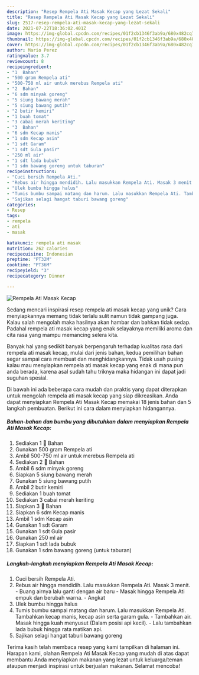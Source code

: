 ```yaml
---
description: "Resep Rempela Ati Masak Kecap yang Lezat Sekali"
title: "Resep Rempela Ati Masak Kecap yang Lezat Sekali"
slug: 2517-resep-rempela-ati-masak-kecap-yang-lezat-sekali
date: 2021-07-22T18:36:02.401Z
image: https://img-global.cpcdn.com/recipes/01f2cb1346f3ab9a/680x482cq70/rempela-ati-masak-kecap-foto-resep-utama.jpg
thumbnail: https://img-global.cpcdn.com/recipes/01f2cb1346f3ab9a/680x482cq70/rempela-ati-masak-kecap-foto-resep-utama.jpg
cover: https://img-global.cpcdn.com/recipes/01f2cb1346f3ab9a/680x482cq70/rempela-ati-masak-kecap-foto-resep-utama.jpg
author: Mario Perez
ratingvalue: 3.7
reviewcount: 8
recipeingredient:
- "1  Bahan"
- "500 gram Rempela ati"
- "500-750 ml air untuk merebus Rempela ati"
- "2  Bahan"
- "6 sdm minyak goreng"
- "5 siung bawang merah"
- "5 siung bawang putih"
- "2 butir kemiri"
- "1 buah tomat"
- "3 cabai merah keriting"
- "3  Bahan"
- "6 sdm Kecap manis"
- "1 sdm Kecap asin"
- "1 sdt Garam"
- "1 sdt Gula pasir"
- "250 ml air"
- "1 sdt lada bubuk"
- "1 sdm bawang goreng untuk taburan"
recipeinstructions:
- "Cuci bersih Rempela Ati."
- "Rebus air hingga mendidih. Lalu masukkan Rempela Ati. Masak 3 menit. Buang airnya lalu ganti dengan air baru Masak hingga Rempela Ati empuk dan berubah warna. Angkat"
- "Ulek bumbu hingga halus"
- "Tumis bumbu sampai matang dan harum. Lalu masukkan Rempela Ati. Tambahkan kecap manis, kecap asin serta garam gula. Tambahkan air. Masak hingga kuah menyusut (Dalam posisi api kecil).  Lalu tambahkan lada bubuk hingga rata matikan api."
- "Sajikan selagi hangat taburi bawang goreng"
categories:
- Resep
tags:
- rempela
- ati
- masak

katakunci: rempela ati masak 
nutrition: 262 calories
recipecuisine: Indonesian
preptime: "PT32M"
cooktime: "PT36M"
recipeyield: "3"
recipecategory: Dinner

---
```



![Rempela Ati Masak Kecap](https://img-global.cpcdn.com/recipes/01f2cb1346f3ab9a/680x482cq70/rempela-ati-masak-kecap-foto-resep-utama.jpg)

Sedang mencari inspirasi resep rempela ati masak kecap yang unik? Cara menyiapkannya memang tidak terlalu sulit namun tidak gampang juga. Kalau salah mengolah maka hasilnya akan hambar dan bahkan tidak sedap. Padahal rempela ati masak kecap yang enak selayaknya memiliki aroma dan cita rasa yang mampu memancing selera kita.



Banyak hal yang sedikit banyak berpengaruh terhadap kualitas rasa dari rempela ati masak kecap, mulai dari jenis bahan, kedua pemilihan bahan segar sampai cara membuat dan menghidangkannya. Tidak usah pusing kalau mau menyiapkan rempela ati masak kecap yang enak di mana pun anda berada, karena asal sudah tahu triknya maka hidangan ini dapat jadi suguhan spesial.


Di bawah ini ada beberapa cara mudah dan praktis yang dapat diterapkan untuk mengolah rempela ati masak kecap yang siap dikreasikan. Anda dapat menyiapkan Rempela Ati Masak Kecap memakai 18 jenis bahan dan 5 langkah pembuatan. Berikut ini cara dalam menyiapkan hidangannya.

<!--inarticleads1-->

##### Bahan-bahan dan bumbu yang dibutuhkan dalam menyiapkan Rempela Ati Masak Kecap:

1. Sediakan 1 🌄 Bahan
1. Gunakan 500 gram Rempela ati
1. Ambil 500-750 ml air untuk merebus Rempela ati
1. Sediakan 2 🌄 Bahan
1. Ambil 6 sdm minyak goreng
1. Siapkan 5 siung bawang merah
1. Gunakan 5 siung bawang putih
1. Ambil 2 butir kemiri
1. Sediakan 1 buah tomat
1. Sediakan 3 cabai merah keriting
1. Siapkan 3 🌄 Bahan
1. Siapkan 6 sdm Kecap manis
1. Ambil 1 sdm Kecap asin
1. Gunakan 1 sdt Garam
1. Gunakan 1 sdt Gula pasir
1. Gunakan 250 ml air
1. Siapkan 1 sdt lada bubuk
1. Gunakan 1 sdm bawang goreng (untuk taburan)




<!--inarticleads2-->

##### Langkah-langkah menyiapkan Rempela Ati Masak Kecap:

1. Cuci bersih Rempela Ati.
1. Rebus air hingga mendidih. Lalu masukkan Rempela Ati. Masak 3 menit. - Buang airnya lalu ganti dengan air baru - Masak hingga Rempela Ati empuk dan berubah warna. - Angkat
1. Ulek bumbu hingga halus
1. Tumis bumbu sampai matang dan harum. Lalu masukkan Rempela Ati. Tambahkan kecap manis, kecap asin serta garam gula. - Tambahkan air. Masak hingga kuah menyusut (Dalam posisi api kecil).  - Lalu tambahkan lada bubuk hingga rata matikan api.
1. Sajikan selagi hangat taburi bawang goreng




Terima kasih telah membaca resep yang kami tampilkan di halaman ini. Harapan kami, olahan Rempela Ati Masak Kecap yang mudah di atas dapat membantu Anda menyiapkan makanan yang lezat untuk keluarga/teman ataupun menjadi inspirasi untuk berjualan makanan. Selamat mencoba!
